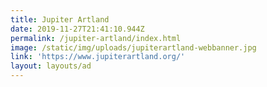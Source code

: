 ```yaml
---
title: Jupiter Artland
date: 2019-11-27T21:41:10.944Z
permalink: /jupiter-artland/index.html
image: /static/img/uploads/jupiterartland-webbanner.jpg
link: 'https://www.jupiterartland.org/'
layout: layouts/ad
---
```


